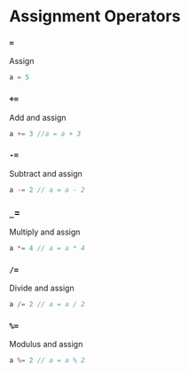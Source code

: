 # Assignment Operators

### `=`

Assign

```java
a = 5
```

### `+=`

Add and assign

```java
a += 3 //a = a + 3
```

### `-=`

Subtract and assign

```java
a -= 2 // a = a - 2
```

### `_`=

Multiply and assign

```java
a *= 4 // a = a * 4
```

### `/=`

Divide and assign

```java
a /= 2 // a = a / 2
```

### `%=`

Modulus and assign

```java
a %= 2 // a = a % 2
```
